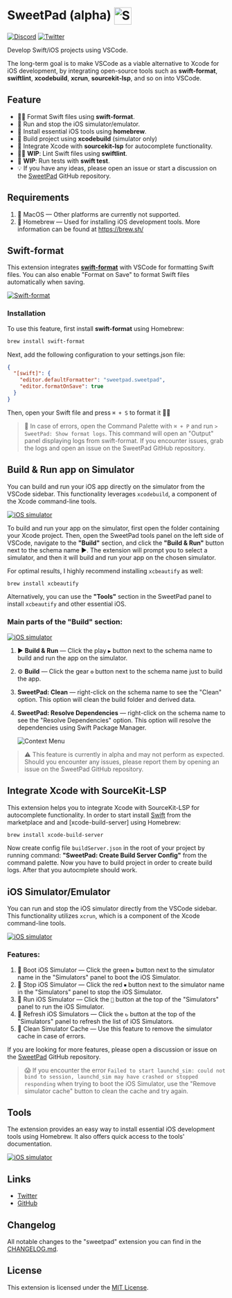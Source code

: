 # SweetPad (alpha) <img valign="middle" alt="SweetPad logo" width="40" src="./images/logo.png" />

[![Discord](https://img.shields.io/badge/SweetPad-Discord-blue?logo=discord&logoColor=white&link=https%3A%2F%2Fdiscord.gg%2FXZwRtQ5dew)](https://discord.gg/XZwRtQ5dew)
[![Twitter](https://img.shields.io/twitter/follow/sweetpad_dev?style=social&logo=twitter)](https://twitter.com/sweetpad_dev)

Develop Swift/iOS projects using VSCode.

The long-term goal is to make VSCode as a viable alternative to Xcode for iOS development, by integrating open-source
tools such as **swift-format**, **swiftlint**, **xcodebuild**, **xcrun**, **sourcekit-lsp**, and so on into VSCode.

## Feature

- 💅🏼 Format Swift files using **swift-format**.
- 📱 Run and stop the iOS simulator/emulator.
- 🍺 Install essential iOS tools using **homebrew**.
- 🧱 Build project using **xcodebuild** (simulator only)
- 🧠 Integrate Xcode with **sourcekit-lsp** for autocomplete functionality.
- 👩‍🌾 **WIP**: Lint Swift files using **swiftlint**.
- 🧪 **WIP**: Run tests with **swift test**.
- 💡 If you have any ideas, please open an issue or start a discussion on the
  [SweetPad](https://github.com/sweetpad-dev/sweetpad) GitHub repository.

## Requirements

1. 🍏 MacOS — Other platforms are currently not supported.
2. 🍺 Homebrew — Used for installing iOS development tools. More information can be found at https://brew.sh/

## Swift-format

This extension integrates [**swift-format**](https://github.com/apple/swift-format) with VSCode for formatting Swift
files. You can also enable "Format on Save" to format Swift files automatically when saving.

[![Swift-format](./docs/images/format-demo.gif)](./docs/images/format-demo.gif)

### Installation

To use this feature, first install **swift-format** using Homebrew:

```bash
brew install swift-format
```

Next, add the following configuration to your settings.json file:

```json
{
  "[swift]": {
    "editor.defaultFormatter": "sweetpad.sweetpad",
    "editor.formatOnSave": true
  }
}
```

Then, open your Swift file and press `⌘ + S` to format it 💅🏼

> 🙈 In case of errors, open the Command Palette with `⌘ + P` and run `> SweetPad: Show format logs`. This command will
> open an "Output" panel displaying logs from swift-format. If you encounter issues, grab the logs and open an issue on
> the SweetPad GitHub repository.

## Build & Run app on Simulator

You can build and run your iOS app directly on the simulator from the VSCode sidebar. This functionality leverages
`xcodebuild`, a component of the Xcode command-line tools.

[![iOS simulator](./docs/images/build-demo.gif)](./docs/images/build-demo.gif)

To build and run your app on the simulator, first open the folder containing your Xcode project. Then, open the SweetPad
tools panel on the left side of VSCode, navigate to the **"Build"** section, and click the **"Build & Run"** button next
to the schema name ▶️. The extension will prompt you to select a simulator, and then it will build and run your app on
the chosen simulator.

For optimal results, I highly recommend installing `xcbeautify` as well:

```bash
brew install xcbeautify
```

Alternatively, you can use the **"Tools"** section in the SweetPad panel to install `xcbeautify` and other essential
iOS.

### Main parts of the "Build" section:

[![iOS simulator](./docs/images/build-preview.png)](./docs/images/build-preview.png)

1. ▶️ **Build & Run** — Click the play `▶️` button next to the schema name to build and run the app on the simulator.
2. ⚙️ **Build** — Click the gear `⚙️` button next to the schema name just to build the app.
3. **SweetPad: Clean** — right-click on the schema name to see the "Clean" option. This option will clean the build
   folder and derived data.
4. **SweetPad: Resolve Dependencies** — right-click on the schema name to see the "Resolve Dependencies" option. This
   option will resolve the dependencies using Swift Package Manager.

   ![Context Menu](./docs/images/build-context-menu.png)

> ⚠️ This feature is currently in alpha and may not perform as expected. Should you encounter any issues, please report
> them by opening an issue on the SweetPad GitHub repository.

## Integrate Xcode with SourceKit-LSP

This extension helps you to integrate Xcode with SourceKit-LSP for autocomplete functionality. In order to start install
[Swift](https://marketplace.visualstudio.com/items?itemName=sswg.swift-lang) from the marketplace and and
[xcode-build-server] using Homebrew:

```bash
brew install xcode-build-server
```

Now create config file `buildServer.json` in the root of your project by running command: **"SweetPad: Create Build
Server Config"** from the command palette. Now you have to build project in order to create build logs. After that you
autocmplete should work.

## iOS Simulator/Emulator

You can run and stop the iOS simulator directly from the VSCode sidebar. This functionality utilizes `xcrun`, which is a
component of the Xcode command-line tools.

[![iOS simulator](./docs/images/simulators-demo.gif)](./docs/images/simulators-demo.gif)

### Features:

1. 🚀 Boot iOS Simulator — Click the green `▶️` button next to the simulator name in the "Simulators" panel to boot the
   iOS Simulator.
2. 🛑 Stop iOS Simulator — Click the red `⏹` button next to the simulator name in the "Simulators" panel to stop the iOS
   Simulator.
3. 📱 Run iOS Simulator — Click the `📱` button at the top of the "Simulators" panel to run the iOS Simulator.
4. 🔄 Refresh iOS Simulators — Click the `↻` button at the top of the "Simulators" panel to refresh the list of iOS
   Simulators.
5. 🧹 Clean Simulator Cache — Use this feature to remove the simulator cache in case of errors.

If you are looking for more features, please open a discussion or issue on the
[SweetPad](https://github.com/sweetpad-dev/sweetpad) GitHub repository.

> 😱 If you encounter the error
> `Failed to start launchd_sim: could not bind to session, launchd_sim may have crashed or stopped responding` when
> trying to boot the iOS Simulator, use the "Remove simulator cache" button to clean the cache and try again.

## Tools

The extension provides an easy way to install essential iOS development tools using Homebrew. It also offers quick
access to the tools' documentation.

[![iOS simulator](./docs/images/tools-demo.gif)](./docs/images/tools-demo.gif)

## Links

- [Twitter](https://twitter.com/sweetpad_dev)
- [GitHub](https://github.com/sweetpad-dev/sweetpad)

## Changelog

All notable changes to the "sweetpad" extension you can find in the [CHANGELOG.md](./CHANGELOG.md).

## License

This extension is licensed under the [MIT License](./LICENSE.md).
